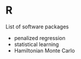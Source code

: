 # R

List of software packages

- penalized regression
- statistical learning
- Hamiltonian Monte Carlo
